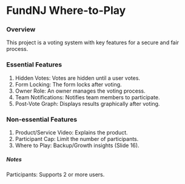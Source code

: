 # FundNJ Where-to-Play

### Overview
This project is a voting system with key features for a secure and fair process.

### Essential Features
1. Hidden Votes: Votes are hidden until a user votes.
2. Form Locking: The form locks after voting.
3. Owner Role: An owner manages the voting process.
4. Team Notifications: Notifies team members to participate.
5. Post-Vote Graph: Displays results graphically after voting.

### Non-essential Features
1. Product/Service Video: Explains the product.
2. Participant Cap: Limit the number of participants.
3. Where to Play: Backup/Growth insights (Slide 16).

##### Notes
Participants: Supports 2 or more users.
